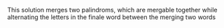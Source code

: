 This solution merges two palindroms, which are mergable together while alternating the letters in the finale word between the merging two words
